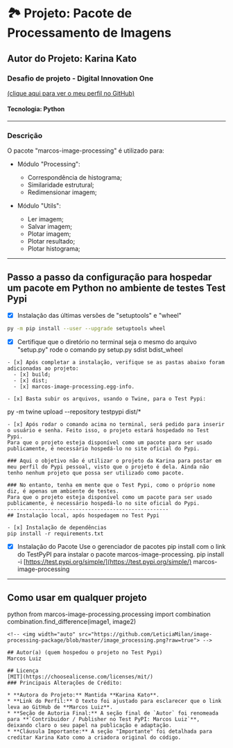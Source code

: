 # 🏞 Projeto: Pacote de Processamento de Imagens

## Autor do Projeto:  Karina Kato
### Desafio de projeto - Digital Innovation One
[(clique aqui para ver o meu perfil no GitHub)](https://github.com/Cempressa)
#### Tecnologia: Python
-----------------------------------------
### Descrição
O pacote "marcos-image-processing" é utilizado para:

- Módulo "Processing":
  - Correspondência de histograma;
  - Similaridade estrutural;
  - Redimensionar imagem;

- Módulo "Utils":
  - Ler imagem;
  - Salvar imagem;
  - Plotar imagem;
  - Plotar resultado;
  - Plotar histograma;
---------------------------------------------
## Passo a passo da configuração para hospedar um pacote em Python no ambiente de testes Test Pypi

- [x] Instalação das últimas versões de "setuptools" e "wheel"

```bash
py -m pip install --user --upgrade setuptools wheel

```
- [x] Certifique que o diretório no terminal seja o mesmo do arquivo "setup.py" rode o comando
      py setup.py sdist bdist_wheel
```
- [x] Após completar a instalação, verifique se as pastas abaixo foram adicionadas ao projeto:
  - [x] build;
  - [x] dist;
  - [x] marcos-image-processing.egg-info.

- [x] Basta subir os arquivos, usando o Twine, para o Test Pypi:

```
py -m twine upload --repository testpypi dist/*
```
- [x] Após rodar o comando acima no terminal, será pedido para inserir o usuário e senha. Feito isso, o projeto estará hospedado no Test Pypi.
Para que o projeto esteja disponível como um pacote para ser usado publicamente, é necessário hospedá-lo no site oficial do Pypi.

### Aqui o objetivo não é utilizar o projeto da Karina para postar em meu perfil do Pypi pessoal, visto que o projeto é dela. Ainda não tenho nenhum projeto que possa ser utilizado como pacote.

### No entanto, tenha em mente que o Test Pypi, como o próprio nome diz, é apenas um ambiente de testes.
Para que o projeto esteja disponível como um pacote para ser usado publicamente, é necessário hospedá-lo no site oficial do Pypi.
----------------------------------------------------
## Instalação local, após hospedagem no Test Pypi

- [x] Instalação de dependências
pip install -r requirements.txt

```
- [x] Instalação do Pacote
Use o gerenciador de pacotes pip install com o link do TestPyPI para instalar o pacote marcos-image-processing.
pip install -i [https://test.pypi.org/simple/](https://test.pypi.org/simple/) marcos-image-processing
-------------------------------------------------
## Como usar em qualquer projeto

python
from marcos-image-processing.processing import combination
combination.find_difference(image1, image2)
```
<!-- <img width="auto" src="https://github.com/LeticiaMilan/image-processing-package/blob/master/image_processing.png?raw=true"> -->

## Autor(a) (quem hospedou o projeto no Test Pypi)
Marcos Luiz

## Licença
[MIT](https://choosealicense.com/licenses/mit/)
### Principais Alterações de Crédito:

* **Autora do Projeto:** Mantida **Karina Kato**.
* **Link do Perfil:** O texto foi ajustado para esclarecer que o link leva ao GitHub de **Marcos Luiz**.
* **Seção de Autoria Final:** A seção final de `Autor` foi renomeada para **`Contribuidor / Publisher no Test PyPI: Marcos Luiz`**, deixando claro o seu papel na publicação e adaptação.
* **Cláusula Importante:** A seção "Importante" foi detalhada para creditar Karina Kato como a criadora original do código.
